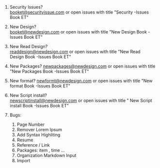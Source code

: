 
1. Security Issues?                 
booket@securityissue.com or open issues with title "Security -Issues Book ET"

2. New Design?     
booket@newdesign.com or open issues with title "New Design Book -Issues Book ET"

3. New Read Design?      
readdesign@newdesign.com or open issues with title "New Read Design Book -Issues Book ET"

4. New Packages?
newpackages@newdesign.com or open issues with title "New Packages  Book -Issues Book ET"

5. New format?
newformt@newdesign.com or open issues with title "New format Book -Issues Book ET"

6. New Script install?     
newscriptinstall@newdesign.com or open issues with title " New Script install Book -Issues Book ET"

7. Bugs:
   1. Page Number
   2. Remover Lorem Ipsum
   3. Add Syntax Highliting
   4. Resume 
   5. Reference / Link
   6. Packages: item , time ... 
   7. Organization Markdown Input
   8. Import 

